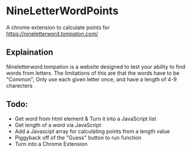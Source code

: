 # NineLetterWordPoints
A chrome extension to calculate points for https://nineletterword.tompaton.com/

## Explaination
Nineletterword.tompation is a website designed to test your ability to find words from letters. 
The limitations of this are that the words have to be "Common", Only use each given letter once, and have a length of 4-9 charecters

## Todo:
 - Get word from html element & Turn it into a JavaScript list
 - Get length of a word via JavaScript
 - Add a Javascipt array for calculating points from a length value
 - Piggyback off of the "Guess" button to run function
 - Turn into a Chrome Extension
